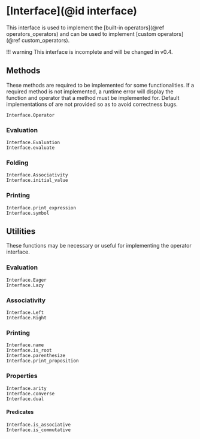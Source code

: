 
# [Interface](@id interface)

This interface is used to implement the [built-in operators](@ref operators_operators) and can be used to implement [custom operators](@ref custom_operators).

!!! warning
    This interface is incomplete and will be changed in v0.4.

## Methods

These methods are required to be implemented for some functionalities. If a required method is not implemented, a runtime error will display the function and operator that a method must be implemented for. Default implementations of are not provided so as to avoid correctness bugs.

```@docs
Interface.Operator
```

### Evaluation

```@docs
Interface.Evaluation
Interface.evaluate
```

### Folding

```@docs
Interface.Associativity
Interface.initial_value
```

### Printing

```@docs
Interface.print_expression
Interface.symbol
```

## Utilities

These functions may be necessary or useful for implementing the operator interface.

### Evaluation

```@docs
Interface.Eager
Interface.Lazy
```

### Associativity

```@docs
Interface.Left
Interface.Right
```

### Printing

```@docs
Interface.name
Interface.is_root
Interface.parenthesize
Interface.print_proposition
```

### Properties

```@docs
Interface.arity
Interface.converse
Interface.dual
```

#### Predicates

```@docs
Interface.is_associative
Interface.is_commutative
```
